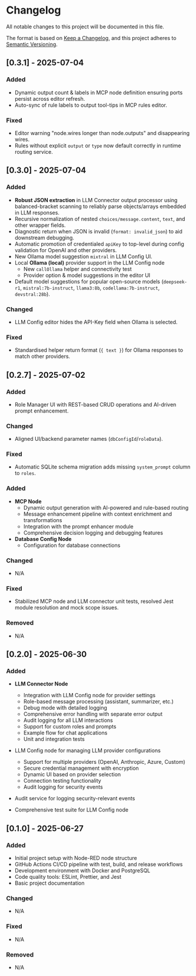 # Changelog

All notable changes to this project will be documented in this file.

The format is based on [Keep a Changelog](https://keepachangelog.com/en/1.0.0/),
and this project adheres to [Semantic Versioning](https://semver.org/spec/v2.0.0.html).

## [0.3.1] - 2025-07-04
### Added
- Dynamic output count & labels in MCP node definition ensuring ports persist across editor refresh.
- Auto-sync of rule labels to output tool-tips in MCP rules editor.
### Fixed
- Editor warning "node.wires longer than node.outputs" and disappearing wires.
- Rules without explicit `output` or `type` now default correctly in runtime routing service.

## [0.3.0] - 2025-07-04
### Added
- **Robust JSON extraction** in LLM Connector output processor using balanced-bracket scanning to reliably parse objects/arrays embedded in LLM responses.
- Recursive normalization of nested `choices/message.content`, `text`, and other wrapper fields.
- Diagnostic return when JSON is invalid (`format: invalid_json`) to aid downstream debugging.
- Automatic promotion of credentialed `apiKey` to top-level during config validation for OpenAI and other providers.
- New Ollama model suggestion `mixtral` in LLM Config UI.
- Local **Ollama (local)** provider support in the LLM Config node
  - New `callOllama` helper and connectivity test
  - Provider option & model suggestions in the editor UI
- Default model suggestions for popular open-source models (`deepseek-r1`, `mistral:7b-instruct`, `llama3:8b`, `codellama:7b-instruct`, `devstral:28b`).
### Changed
- LLM Config editor hides the API-Key field when Ollama is selected.
### Fixed
- Standardised helper return format (`{ text }`) for Ollama responses to match other providers.


## [0.2.7] - 2025-07-02
### Added
- Role Manager UI with REST-based CRUD operations and AI-driven prompt enhancement.
### Changed
- Aligned UI/backend parameter names (`dbConfigId`/`roleData`).
### Fixed
- Automatic SQLite schema migration adds missing `system_prompt` column to `roles`.

### Added
- **MCP Node**
  - Dynamic output generation with AI-powered and rule-based routing
  - Message enhancement pipeline with context enrichment and transformations
  - Integration with the prompt enhancer module
  - Comprehensive decision logging and debugging features
- **Database Config Node**
  - Configuration for database connections

### Changed
- N/A

### Fixed
- Stabilized MCP node and LLM connector unit tests, resolved Jest module resolution and mock scope issues.

### Removed
- N/A

## [0.2.0] - 2025-06-30

### Added
- **LLM Connector Node**
  - Integration with LLM Config node for provider settings
  - Role-based message processing (assistant, summarizer, etc.)
  - Debug mode with detailed logging
  - Comprehensive error handling with separate error output
  - Audit logging for all LLM interactions
  - Support for custom roles and prompts
  - Example flow for chat applications
  - Unit and integration tests

- LLM Config node for managing LLM provider configurations
  - Support for multiple providers (OpenAI, Anthropic, Azure, Custom)
  - Secure credential management with encryption
  - Dynamic UI based on provider selection
  - Connection testing functionality
  - Audit logging for security events
- Audit service for logging security-relevant events
- Comprehensive test suite for LLM Config node

## [0.1.0] - 2025-06-27

### Added
- Initial project setup with Node-RED node structure
- GitHub Actions CI/CD pipeline with test, build, and release workflows
- Development environment with Docker and PostgreSQL
- Code quality tools: ESLint, Prettier, and Jest
- Basic project documentation

### Changed
- N/A

### Fixed
- N/A

### Removed
- N/A
